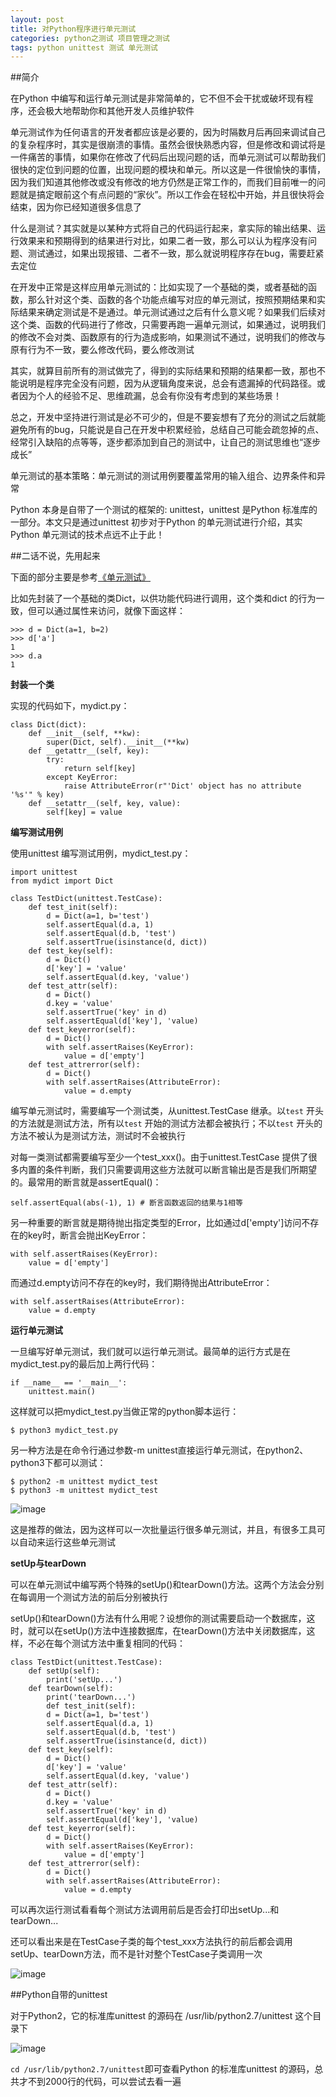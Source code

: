```yaml
---
layout: post
title: 对Python程序进行单元测试
categories: python之测试 项目管理之测试
tags: python unittest 测试 单元测试
---
```


##简介

在Python 中编写和运行单元测试是非常简单的，它不但不会干扰或破坏现有程序，还会极大地帮助你和其他开发人员维护软件

单元测试作为任何语言的开发者都应该是必要的，因为时隔数月后再回来调试自己的复杂程序时，其实是很崩溃的事情。虽然会很快熟悉内容，但是修改和调试将是一件痛苦的事情，如果你在修改了代码后出现问题的话，而单元测试可以帮助我们很快的定位到问题的位置，出现问题的模块和单元。所以这是一件很愉快的事情，因为我们知道其他修改或没有修改的地方仍然是正常工作的，而我们目前唯一的问题就是搞定眼前这个有点问题的“家伙”。所以工作会在轻松中开始，并且很快将会结束，因为你已经知道很多信息了

什么是测试？其实就是以某种方式将自己的代码运行起来，拿实际的输出结果、运行效果来和预期得到的结果进行对比，如果二者一致，那么可以认为程序没有问题、测试通过，如果出现报错、二者不一致，那么就说明程序存在bug，需要赶紧去定位

在开发中正常是这样应用单元测试的：比如实现了一个基础的类，或者基础的函数，那么针对这个类、函数的各个功能点编写对应的单元测试，按照预期结果和实际结果来确定测试是不是通过。单元测试通过之后有什么意义呢？如果我们后续对这个类、函数的代码进行了修改，只需要再跑一遍单元测试，如果通过，说明我们的修改不会对类、函数原有的行为造成影响，如果测试不通过，说明我们的修改与原有行为不一致，要么修改代码，要么修改测试

其实，就算目前所有的测试做完了，得到的实际结果和预期的结果都一致，那也不能说明是程序完全没有问题，因为从逻辑角度来说，总会有遗漏掉的代码路径。或者因为个人的经验不足、思维疏漏，总会有你没有考虑到的某些场景！

总之，开发中坚持进行测试是必不可少的，但是不要妄想有了充分的测试之后就能避免所有的bug，只能说是自己在开发中积累经验，总结自己可能会疏忽掉的点、经常引入缺陷的点等等，逐步都添加到自己的测试中，让自己的测试思维也“逐步成长”

单元测试的基本策略：单元测试的测试用例要覆盖常用的输入组合、边界条件和异常

Python 本身是自带了一个测试的框架的: unittest，unittest 是Python 标准库的一部分。本文只是通过unittest 初步对于Python 的单元测试进行介绍，其实Python 单元测试的技术点远不止于此！

##二话不说，先用起来

下面的部分主要是参考[《单元测试》](http://www.liaoxuefeng.com/wiki/0014316089557264a6b348958f449949df42a6d3a2e542c000/00143191629979802b566644aa84656b50cd484ec4a7838000)

比如先封装了一个基础的类Dict，以供功能代码进行调用，这个类和dict 的行为一致，但可以通过属性来访问，就像下面这样：

```
>>> d = Dict(a=1, b=2)
>>> d['a']
1
>>> d.a
1
```

**封装一个类**

实现的代码如下，mydict.py：

```
class Dict(dict):
    def __init__(self, **kw):
        super(Dict, self).__init__(**kw)
    def __getattr__(self, key):
        try:
            return self[key]
        except KeyError:
            raise AttributeError(r"'Dict' object has no attribute '%s'" % key)
    def __setattr__(self, key, value):
        self[key] = value
```

**编写测试用例**

使用unittest 编写测试用例，mydict_test.py：

```
import unittest
from mydict import Dict

class TestDict(unittest.TestCase):
    def test_init(self):
        d = Dict(a=1, b='test')
        self.assertEqual(d.a, 1)
        self.assertEqual(d.b, 'test')
        self.assertTrue(isinstance(d, dict))
    def test_key(self):
        d = Dict()
        d['key'] = 'value'
        self.assertEqual(d.key, 'value')
    def test_attr(self):
        d = Dict()
        d.key = 'value'
        self.assertTrue('key' in d)
        self.assertEqual(d['key'], 'value)
    def test_keyerror(self):
        d = Dict()
        with self.assertRaises(KeyError):
            value = d['empty']
    def test_attrerror(self):
        d = Dict()
        with self.assertRaises(AttributeError):
            value = d.empty
```

编写单元测试时，需要编写一个测试类，从unittest.TestCase 继承。以`test` 开头的方法就是测试方法，所有以`test` 开始的测试方法都会被执行；不以`test` 开头的方法不被认为是测试方法，测试时不会被执行

对每一类测试都需要编写至少一个test_xxx()。由于unittest.TestCase 提供了很多内置的条件判断，我们只需要调用这些方法就可以断言输出是否是我们所期望的。最常用的断言就是assertEqual()：

```
self.assertEqual(abs(-1), 1) # 断言函数返回的结果与1相等
```

另一种重要的断言就是期待抛出指定类型的Error，比如通过d['empty']访问不存在的key时，断言会抛出KeyError：

```
with self.assertRaises(KeyError):
    value = d['empty']
```

而通过d.empty访问不存在的key时，我们期待抛出AttributeError：

```
with self.assertRaises(AttributeError):
    value = d.empty
```

**运行单元测试**

一旦编写好单元测试，我们就可以运行单元测试。最简单的运行方式是在mydict_test.py的最后加上两行代码：

```
if __name__ == '__main__':
    unittest.main()
```

这样就可以把mydict_test.py当做正常的python脚本运行：

```
$ python3 mydict_test.py
```

另一种方法是在命令行通过参数-m unittest直接运行单元测试，在python2、python3下都可以测试：

```
$ python2 -m unittest mydict_test
$ python3 -m unittest mydict_test
```

![image](../media/image/2016-08-26/python-unittest/01.png)

这是推荐的做法，因为这样可以一次批量运行很多单元测试，并且，有很多工具可以自动来运行这些单元测试

**setUp与tearDown**

可以在单元测试中编写两个特殊的setUp()和tearDown()方法。这两个方法会分别在每调用一个测试方法的前后分别被执行

setUp()和tearDown()方法有什么用呢？设想你的测试需要启动一个数据库，这时，就可以在setUp()方法中连接数据库，在tearDown()方法中关闭数据库，这样，不必在每个测试方法中重复相同的代码：

```
class TestDict(unittest.TestCase):
    def setUp(self):
        print('setUp...')
    def tearDown(self):
        print('tearDown...')
        def test_init(self):
        d = Dict(a=1, b='test')
        self.assertEqual(d.a, 1)
        self.assertEqual(d.b, 'test')
        self.assertTrue(isinstance(d, dict))
    def test_key(self):
        d = Dict()
        d['key'] = 'value'
        self.assertEqual(d.key, 'value')
    def test_attr(self):
        d = Dict()
        d.key = 'value'
        self.assertTrue('key' in d)
        self.assertEqual(d['key'], 'value)
    def test_keyerror(self):
        d = Dict()
        with self.assertRaises(KeyError):
            value = d['empty']
    def test_attrerror(self):
        d = Dict()
        with self.assertRaises(AttributeError):
            value = d.empty
```

可以再次运行测试看看每个测试方法调用前后是否会打印出setUp...和tearDown...

还可以看出来是在TestCase子类的每个test_xxx方法执行的前后都会调用setUp、tearDown方法，而不是针对整个TestCase子类调用一次

![image](../media/image/2016-08-26/python-unittest/02.png)

##Python自带的unittest

对于Python2，它的标准库unittest 的源码在 /usr/lib/python2.7/unittest 这个目录下

![image](../media/image/2016-08-26/python-unittest/03.png)

`cd /usr/lib/python2.7/unittest`即可查看Python 的标准库unittest 的源码，总共才不到2000行的代码，可以尝试去看一遍
